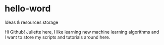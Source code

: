 # hello-word
Ideas &amp; resources storage

Hi Github!
Juliette here, I like learning new machine learning algorithms and I want to store my scripts and tutorials around here.

